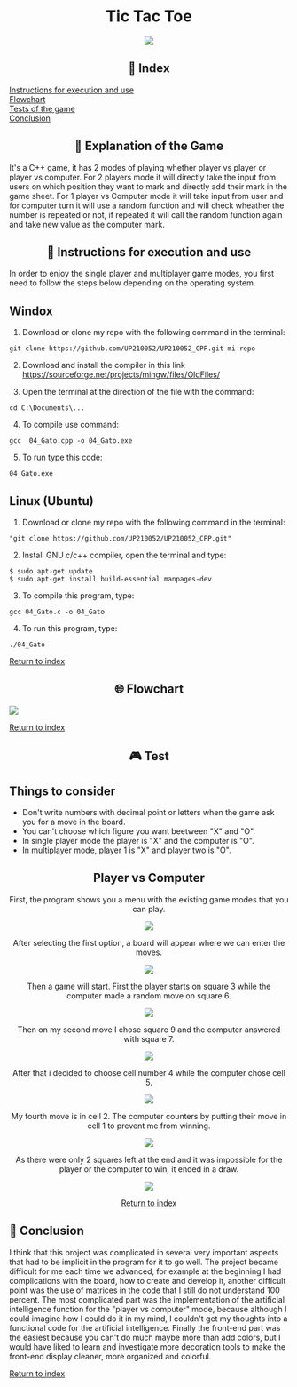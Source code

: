 <h1 align="center"> Tic Tac Toe</h1>

<div align="center">

<img src="../images/giphy20.gif">

</div align="center">

<div align="center">

## 📌 __Index__

</div align="center">

[Instructions for execution and use](#instructions-for-execution-and-use)   
[Flowchart](#flowchart)   
[Tests of the game](#-tests)   
[Conclusion](#conclusion)

<div align="center">

## 🎲 __Explanation of the Game__

</div align="center">

It's a C++ game, it has 2 modes of playing whether player vs player or player vs computer. For 2 players mode it will directly take the input from users on which position they want to mark and directly add their mark in the game sheet. For 1 player vs Computer mode it will take input from user and for computer turn it will use a random function and will check wheather the number is repeated or not, if repeated it will call the random function again and take new value as the computer mark.

<div align="center">

## __📓&nbsp;Instructions for execution and use__

</div align="center">

In order to enjoy the single player and multiplayer game modes, you first need to follow the steps below depending on the operating system.
<h2> Windox </h2>

1. Download or clone my repo with the following command in the terminal:
   
~~~
git clone https://github.com/UP210052/UP210052_CPP.git mi repo
~~~

2. Download and install the compiler in this link https://sourceforge.net/projects/mingw/files/OldFiles/ 

3. Open the terminal at the direction of the file with the command:

~~~
cd C:\Documents\...
~~~

4. To compile use command:

~~~
gcc  04_Gato.cpp -o 04_Gato.exe
~~~

5. To run type this code:

~~~
04_Gato.exe
~~~

<h2> Linux (Ubuntu)</h2>

1. Download or clone my repo with the following command in the terminal:
   
~~~
"git clone https://github.com/UP210052/UP210052_CPP.git"
~~~

2. Install GNU c/c++ compiler, open the terminal and type:

~~~
$ sudo apt-get update
$ sudo apt-get install build-essential manpages-dev
~~~

3. To compile this program, type:

~~~
gcc 04_Gato.c -o 04_Gato
~~~

4. To run this program, type:
   
~~~
./04_Gato
~~~

[Return to index](#index)

<div align="center">

## 🌐 __Flowchart__

</div align="center">

<img src="../imagenes/diagrama.drawio.png" align="center">

[Return to index](#index)

<div align="center">

## 🎮 __Test__

</div align="center">

<h2>Things to consider</h2>

- Don't write numbers with decimal point or letters when the game ask you for a move in the board.  
- You can't choose which figure you want beetween "X" and "O".
- In single player mode the player is "X" and the computer is "O".  
- In multiplayer mode, player 1 is "X" and player two is "O".

<h2 align="center"> Player vs Computer</h2>

<div align="center">

First, the program shows you a menu with the existing game modes that you can play. 

<img src="../imagenes/e27.PNG" align="center"/>

After selecting the first option, a board will appear where we can enter the moves. 

<img src="../imagenes/e28.PNG"  align="center"/>

Then a game will start. First the player starts on square 3 while the computer made a random move on square 6.

<img src="../imagenes/e29.PNG" align="center"/>

Then on my second move I chose square 9 and the computer answered with square 7.  

<img src="../imagenes/e30.PNG" align="center"/>

After that i decided to choose cell number 4 while the computer chose cell 5.

<img src="../imagenes/e31.PNG" align="center"/>

My fourth move is in cell 2. The computer counters by putting their move in cell 1 to prevent me from winning.  

<img src="../imagenes/e32.PNG" align="center"/>

As there were only 2 squares left at the end and it was impossible for the player or the computer to win, it ended in a draw.

<img src="../imagenes/e33.PNG" align="center"/>

[Return to index](#index)

</div align="center">


## 📝 __Conclusion__

</div align="center">

I think that this project was complicated in several very important aspects that had to be implicit in the program for it to go well. The project became difficult for me each time we advanced, for example at the beginning I had complications with the board, how to create and develop it, another difficult point was the use of matrices in the code that I still do not understand 100 percent.
The most complicated part was the implementation of the artificial intelligence function for the "player vs computer" mode, because although I could imagine how I could do it in my mind, I couldn't get my thoughts into a functional code for the artificial intelligence.
Finally the front-end part was the easiest because you can't do much maybe more than add colors, but I would have liked to learn and investigate more decoration tools to make the front-end display cleaner, more organized and colorful. 

[Return to index](#index)
